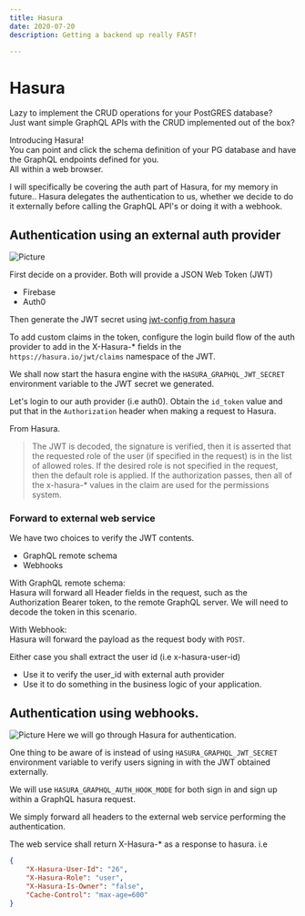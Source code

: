 ```yaml
---
title: Hasura
date: 2020-07-20
description: Getting a backend up really FAST!

---
```

# Hasura
Lazy to implement the CRUD operations for your PostGRES database?  
Just want simple GraphQL APIs with the CRUD implemented out of the box?  

Introducing Hasura!  
You can point and click the schema definition of your PG database and have the GraphQL endpoints defined for you.  
All within a web browser.

I will specifically be covering the auth part of Hasura, for my memory in future..
Hasura delegates the authentication to us, whether we decide to do it externally before calling the GraphQL API's or doing it with a webhook. 
## Authentication using an external auth provider

![Picture](/uploads/hasura-auth-jwt-overview.png)

First decide on a provider. Both will provide a JSON Web Token (JWT)

* Firebase
* Auth0

Then generate the JWT secret using [jwt-config from hasura](https://hasura.io/jwt-config/)

To add custom claims in the token, configure the login build flow of the auth provider to add in the X-Hasura-* fields in the `https://hasura.io/jwt/claims` namespace of the JWT.

We shall now start the hasura engine with the `HASURA_GRAPHQL_JWT_SECRET` environment variable to the JWT secret we generated.

Let's login to our auth provider (i.e auth0).
Obtain the `id_token` value and put that in the `Authorization` header when making a request to Hasura.

From Hasura.

> The JWT is decoded, the signature is verified, then it is asserted that the requested role of the user (if specified in the request) is in the list of allowed roles. If the desired role is not specified in the request, then the default role is applied. If the authorization passes, then all of the x-hasura-* values in the claim are used for the permissions system.

### Forward to external web service

We have two choices to verify the JWT contents.

* GraphQL remote schema
* Webhooks

With GraphQL remote schema:  
Hasura will forward all Header fields in the request, such as the Authorization Bearer token, to the remote GraphQL server.
We will need to decode the token in this scenario.

With Webhook:  
Hasura will forward the payload as the request body with `POST`.

Either case you shall extract the user id (i.e x-hasura-user-id)

* Use it to verify the user_id with external auth provider
* Use it to do something in the business logic of your application.

## Authentication using webhooks.

![Picture](/uploads/hasura-auth-webhook-overview.png)
Here we will go through Hasura for authentication.

One thing to be aware of is instead of using `HASURA_GRAPHQL_JWT_SECRET` environment variable to verify users signing in with the JWT obtained externally.

We will use `HASURA_GRAPHQL_AUTH_HOOK_MODE` for both sign in and sign up within a GraphQL hasura request.

We simply forward all headers to the external web service performing the authentication.

The web service shall return X-Hasura-* as a response to hasura.
i.e

```json
{
    "X-Hasura-User-Id": "26",
    "X-Hasura-Role": "user",
    "X-Hasura-Is-Owner": "false",
    "Cache-Control": "max-age=600"
}
```
